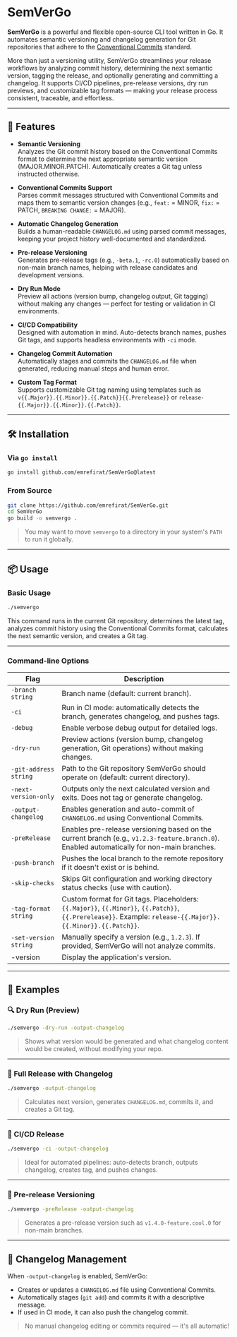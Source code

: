 # SemVerGo

**SemVerGo** is a powerful and flexible open-source CLI tool written in Go. It automates semantic versioning and changelog generation for Git repositories that adhere to the [Conventional Commits](https://www.conventionalcommits.org/) standard.

More than just a versioning utility, SemVerGo streamlines your release workflows by analyzing commit history, determining the next semantic version, tagging the release, and optionally generating and committing a changelog. It supports CI/CD pipelines, pre-release versions, dry run previews, and customizable tag formats — making your release process consistent, traceable, and effortless.

---

## 🚀 Features

- **Semantic Versioning**  
  Analyzes the Git commit history based on the Conventional Commits format to determine the next appropriate semantic version (MAJOR.MINOR.PATCH). Automatically creates a Git tag unless instructed otherwise.

- **Conventional Commits Support**  
  Parses commit messages structured with Conventional Commits and maps them to semantic version changes (e.g., `feat:` = MINOR, `fix:` = PATCH, `BREAKING CHANGE:` = MAJOR).

- **Automatic Changelog Generation**  
  Builds a human-readable `CHANGELOG.md` using parsed commit messages, keeping your project history well-documented and standardized.

- **Pre-release Versioning**  
  Generates pre-release tags (e.g., `-beta.1`, `-rc.0`) automatically based on non-main branch names, helping with release candidates and development versions.

- **Dry Run Mode**  
  Preview all actions (version bump, changelog output, Git tagging) without making any changes — perfect for testing or validation in CI environments.

- **CI/CD Compatibility**  
  Designed with automation in mind. Auto-detects branch names, pushes Git tags, and supports headless environments with `-ci` mode.

- **Changelog Commit Automation**  
  Automatically stages and commits the `CHANGELOG.md` file when generated, reducing manual steps and human error.

- **Custom Tag Format**  
  Supports customizable Git tag naming using templates such as `v{{.Major}}.{{.Minor}}.{{.Patch}}{{.Prerelease}}` or `release-{{.Major}}.{{.Minor}}.{{.Patch}}`.

---

## 🛠 Installation

### Via `go install`

```bash
go install github.com/emrefirat/SemVerGo@latest
```

### From Source

```bash
git clone https://github.com/emrefirat/SemVerGo.git
cd SemVerGo
go build -o semvergo .
```

> You may want to move `semvergo` to a directory in your system's `PATH` to run it globally.

---

## 📦 Usage

### Basic Usage

```bash
./semvergo
```

This command runs in the current Git repository, determines the latest tag, analyzes commit history using the Conventional Commits format, calculates the next semantic version, and creates a Git tag.

---

### Command-line Options

| Flag                | Description |
|---------------------|-------------|
| `-branch string`    | Branch name (default: current branch). |
| `-ci`               | Run in CI mode: automatically detects the branch, generates changelog, and pushes tags. |
| `-debug`            | Enable verbose debug output for detailed logs. |
| `-dry-run`          | Preview actions (version bump, changelog generation, Git operations) without making changes. |
| `-git-address string` | Path to the Git repository SemVerGo should operate on (default: current directory). |
| `-next-version-only` | Outputs only the next calculated version and exits. Does not tag or generate changelog. |
| `-output-changelog` | Enables generation and auto-commit of `CHANGELOG.md` using Conventional Commits. |
| `-preRelease`       | Enables pre-release versioning based on the current branch (e.g., `v1.2.3-feature.branch.0`). Enabled automatically for non-main branches. |
| `-push-branch`      | Pushes the local branch to the remote repository if it doesn't exist or is behind. |
| `-skip-checks`      | Skips Git configuration and working directory status checks (use with caution). |
| `-tag-format string` | Custom format for Git tags. Placeholders: `{{.Major}}`, `{{.Minor}}`, `{{.Patch}}`, `{{.Prerelease}}`. Example: `release-{{.Major}}.{{.Minor}}.{{.Patch}}`. |
| `-set-version string`   | Manually specify a version (e.g., `1.2.3`). If provided, SemVerGo will not analyze commits. |
|  -version  | Display the application's version. |

---

## 🧪 Examples

### 🔍 Dry Run (Preview)

```bash
./semvergo -dry-run -output-changelog
```

> Shows what version would be generated and what changelog content would be created, without modifying your repo.

---

### 🚀 Full Release with Changelog

```bash
./semvergo -output-changelog
```

> Calculates next version, generates `CHANGELOG.md`, commits it, and creates a Git tag.

---

### 🧪 CI/CD Release

```bash
./semvergo -ci -output-changelog
```

> Ideal for automated pipelines: auto-detects branch, outputs changelog, creates tag, and pushes changes.

---

### 🔖 Pre-release Versioning

```bash
./semvergo -preRelease -output-changelog
```

> Generates a pre-release version such as `v1.4.0-feature.cool.0` for non-main branches.

---

## 📝 Changelog Management

When `-output-changelog` is enabled, SemVerGo:

- Creates or updates a `CHANGELOG.md` file using Conventional Commits.
- Automatically stages (`git add`) and commits it with a descriptive message.
- If used in CI mode, it can also push the changelog commit.

> No manual changelog editing or commits required — it's all automatic!

